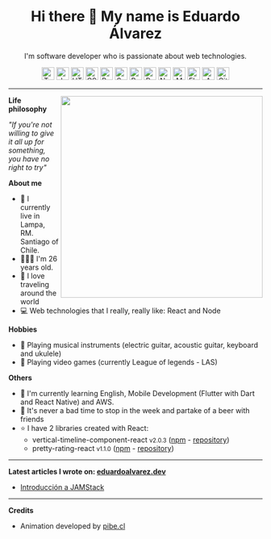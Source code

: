 <h1 align="center">Hi there 👋 My name is Eduardo Álvarez</h1>
<p align="center">I'm software developer who is passionate about web technologies.</p>

<p align="center">
  <img src="https://github.com/Proskynete/Proskynete/blob/master/images/icons/ts.png?raw=true" width="25" height="25" title="Typescript" />
  <img src="https://github.com/Proskynete/Proskynete/blob/master/images/icons/js.png?raw=true" width="25" height="25" title="Javascript" />
  <img src="https://github.com/Proskynete/Proskynete/blob/master/images/icons/html5.png?raw=true" width="25" height="25" title="HTML5" />
  <img src="https://github.com/Proskynete/Proskynete/blob/master/images/icons/css3.png?raw=true" width="25" height="25" title="CSS3" />
  <img src="https://github.com/Proskynete/Proskynete/blob/master/images/icons/bootstrap.png?raw=true" width="25" height="25" title="Bootstrap" />
  <img src="https://github.com/Proskynete/Proskynete/blob/master/images/icons/sass.png?raw=true" width="25" height="25" title="Sass" />
  <img src="https://github.com/Proskynete/Proskynete/blob/master/images/icons/react.png?raw=true" width="25" height="25" title="React" />
  <img src="https://github.com/Proskynete/Proskynete/blob/master/images/icons/redux.png?raw=true" width="25" height="25" title="Redux" />
  <img src="https://github.com/Proskynete/Proskynete/blob/master/images/icons/node.png?raw=true" width="25" height="25" title="Nodejs" />
  <img src="https://github.com/Proskynete/Proskynete/blob/master/images/icons/mongodb.png?raw=true" width="25" height="25" title="MongoDB" />
  <img src="https://github.com/Proskynete/Proskynete/blob/master/images/icons/flutter.png?raw=true" width="25" height="25" title="Flutter" />
  <img src="https://github.com/Proskynete/Proskynete/blob/master/images/icons/aws.png?raw=true" width="25" height="25" title="Amazon Web Services" />
  <img src="https://github.com/Proskynete/Proskynete/blob/master/images/icons/git.png?raw=true" width="25" height="25" title="Git" />
</p>

---

<img width="400" align="right" src="https://github.com/Proskynete/Proskynete/blob/master/images/proskynete.gif?raw=true" />

<p align="left"><strong>Life philosophy</strong></p>
<p><i>"If you're not willing to give it all up for something, you have no right to try"</i></p>

<p align="left"><strong>About me</strong></p>
<ul>
  <li> 📍 I currently live in Lampa, RM. Santiago of Chile.</li>
  <li> 👨🏼‍💻 I'm 26 years old.</li>
  <li> 🛫 I love traveling around the world</li>
  <li> 💻 Web technologies that I really, really like: React and Node </li>
</ul>

<p align="left"><strong>Hobbies</strong></p>
<ul>
  <li> 🎼 Playing musical instruments (electric guitar, acoustic guitar, keyboard and ukulele)</li>
  <li> 👾 Playing video games (currently League of legends - LAS)</li>
</ul>

<p align="left"><strong>Others</strong></p>
<ul>
  <li>📖 I'm currently learning English, Mobile Development (Flutter with Dart and React Native) and AWS.</li>
  <li>🍺 It's never a bad time to stop in the week and partake of a beer with friends</li>
  <li>⭐ I have 2 libraries created with React:
    <ul>
      <li> vertical-timeline-component-react <small>v2.0.3</small> (<a href="https://www.npmjs.com/package/vertical-timeline-component-react" target="_blank">npm</a> - <a href="https://github.com/Proskynete/vertical-timeline-component-react" target="_blank">repository</a>)</li>
      <li> pretty-rating-react <small>v1.1.0</small> (<a href="https://www.npmjs.com/package/pretty-rating-react" target="_blank">npm</a> - <a href="https://github.com/Proskynete/pretty-rating-react" target="_blank">repository</a>)</li>
    </ul>
  </li>
</ul>

---

<p align="left">
  <strong>
    Latest articles I wrote on: <a href="https://eduardoalvarez.dev">eduardoalvarez.dev</a>
  </strong>
</p>

- [Introducción a JAMStack](https://eduardoalvarez.dev/articulos/introduccion-a-jamstack)

--- 

<p align="left"><strong>Credits</strong></p>
<ul>
  <li>
    Animation developed by <a href="https://pibe.cl/">pibe.cl</a>
  </li>
</ul>